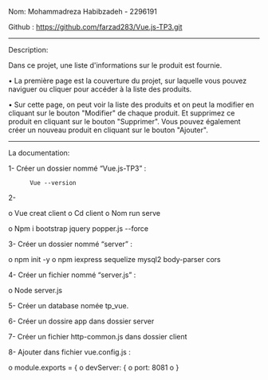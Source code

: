 Nom: Mohammadreza Habibzadeh - 2296191

Github : https://github.com/farzad283/Vue.js-TP3.git



---------------------------------------------------------------------------
Description:

Dans ce projet, une liste d'informations sur le produit est fournie.

• La première page est la couverture du projet, sur laquelle vous pouvez naviguer ou cliquer pour accéder à la liste des produits.

• Sur cette page, on peut voir la liste des produits et on peut la modifier en cliquant sur le bouton "Modifier" de chaque produit. Et supprimez ce produit en cliquant sur le bouton "Supprimer". Vous pouvez également créer un nouveau produit en cliquant sur le bouton "Ajouter".

---------------------------------------------------------------------------

La documentation: 


1-	Créer un dossier nommé “Vue.js-TP3” :

          Vue --version

2-	

o	Vue creat client
o	Cd client
o	Nom run serve

o	Npm i bootstrap jquery popper.js --force

3-	Créer un dossier nommé “server” :

o	npm init -y
o	npm  iexpress sequelize mysql2 body-parser cors


4-	Créer un fichier nommé “server.js” :

o	Node server.js



5-	Créer un database nomée tp_vue.

6-	Créer un dossire app dans dossier server 

7-	Créer un fichier http-common.js dans dossier client

8-	Ajouter dans fichier vue.config.js :

o	module.exports = {
o	devServer: {
o	port: 8081
o	}
